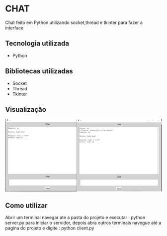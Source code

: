 # CHAT
Chat feito em Python utilizando socket,thread e tkinter para fazer a interface

## Tecnologia utilizada 
<ul>
  <li>Python</li>
</ul>

## Bibliotecas utilizadas
<ul>
  <li>Socket</li>
  <li>Thread</li>
  <li>Tkinter</li>
</ul>

## Visualização

<img src="Video_1657468314.gif">

## Como utilizar

<p>Abrir um terminal navegar ate a pasta do projeto e executar : python server.py para iniciar o servidor, depois abra outros terminais navegue até a pagina do projeto e digite : python client.py </p>
